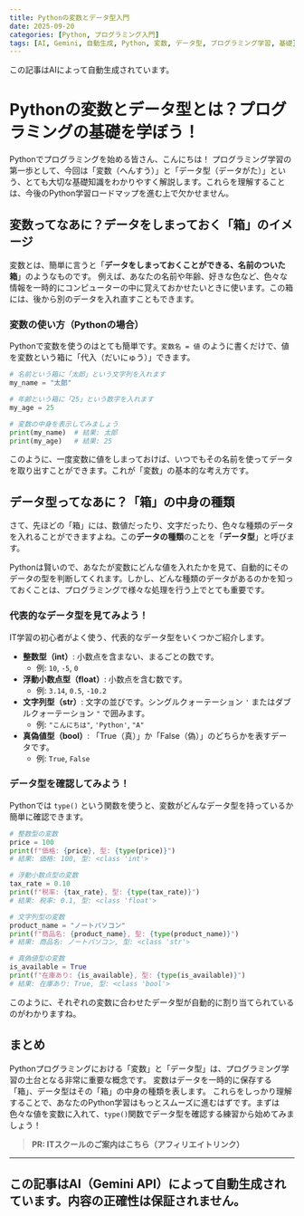 ```yaml
---
title: Pythonの変数とデータ型入門
date: 2025-09-20
categories: [Python, プログラミング入門]
tags: [AI, Gemini, 自動生成, Python, 変数, データ型, プログラミング学習, 基礎]
---
```


この記事はAIによって自動生成されています。

# Pythonの変数とデータ型とは？プログラミングの基礎を学ぼう！

Pythonでプログラミングを始める皆さん、こんにちは！
プログラミング学習の第一歩として、今回は「変数（へんすう）」と「データ型（データがた）」という、とても大切な基礎知識をわかりやすく解説します。これらを理解することは、今後のPython学習ロードマップを進む上で欠かせません。

## 変数ってなあに？データをしまっておく「箱」のイメージ

変数とは、簡単に言うと「**データをしまっておくことができる、名前のついた箱**」のようなものです。
例えば、あなたの名前や年齢、好きな色など、色々な情報を一時的にコンピューターの中に覚えておかせたいときに使います。この箱には、後から別のデータを入れ直すこともできます。

### 変数の使い方（Pythonの場合）

Pythonで変数を使うのはとても簡単です。`変数名 = 値` のように書くだけで、値を変数という箱に「代入（だいにゅう）」できます。

```python
# 名前という箱に「太郎」という文字列を入れます
my_name = "太郎"

# 年齢という箱に「25」という数字を入れます
my_age = 25

# 変数の中身を表示してみましょう
print(my_name)  # 結果: 太郎
print(my_age)   # 結果: 25
```

このように、一度変数に値をしまっておけば、いつでもその名前を使ってデータを取り出すことができます。これが「変数」の基本的な考え方です。

## データ型ってなあに？「箱」の中身の種類

さて、先ほどの「箱」には、数値だったり、文字だったり、色々な種類のデータを入れることができますよね。この**データの種類**のことを「**データ型**」と呼びます。

Pythonは賢いので、あなたが変数にどんな値を入れたかを見て、自動的にそのデータの型を判断してくれます。しかし、どんな種類のデータがあるのかを知っておくことは、プログラミングで様々な処理を行う上でとても重要です。

### 代表的なデータ型を見てみよう！

IT学習の初心者がよく使う、代表的なデータ型をいくつかご紹介します。

*   **整数型（int）**: 小数点を含まない、まるごとの数です。
    *   例: `10`, `-5`, `0`
*   **浮動小数点型（float）**: 小数点を含む数です。
    *   例: `3.14`, `0.5`, `-10.2`
*   **文字列型（str）**: 文字の並びです。シングルクォーテーション `'` またはダブルクォーテーション `"` で囲みます。
    *   例: `"こんにちは"`, `'Python'`, `"A"`
*   **真偽値型（bool）**: 「True（真）」か「False（偽）」のどちらかを表すデータです。
    *   例: `True`, `False`

### データ型を確認してみよう！

Pythonでは `type()` という関数を使うと、変数がどんなデータ型を持っているか簡単に確認できます。

```python
# 整数型の変数
price = 100
print(f"価格: {price}, 型: {type(price)}")
# 結果: 価格: 100, 型: <class 'int'>

# 浮動小数点型の変数
tax_rate = 0.10
print(f"税率: {tax_rate}, 型: {type(tax_rate)}")
# 結果: 税率: 0.1, 型: <class 'float'>

# 文字列型の変数
product_name = "ノートパソコン"
print(f"商品名: {product_name}, 型: {type(product_name)}")
# 結果: 商品名: ノートパソコン, 型: <class 'str'>

# 真偽値型の変数
is_available = True
print(f"在庫あり: {is_available}, 型: {type(is_available)}")
# 結果: 在庫あり: True, 型: <class 'bool'>
```

このように、それぞれの変数に合わせたデータ型が自動的に割り当てられているのがわかりますね。

## まとめ

Pythonプログラミングにおける「変数」と「データ型」は、プログラミング学習の土台となる非常に重要な概念です。
変数はデータを一時的に保存する「箱」、データ型はその「箱」の中身の種類を表します。
これらをしっかり理解することで、あなたのPython学習はもっとスムーズに進むはずです。まずは色々な値を変数に入れて、`type()`関数でデータ型を確認する練習から始めてみましょう！
> **PR: ITスクールのご案内はこちら（アフィリエイトリンク）**

---
この記事はAI（Gemini API）によって自動生成されています。内容の正確性は保証されません。
---
